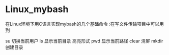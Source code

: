 # Linux_mybash

在Linux环境下用C语言实现mybash的几个基础命令 :在写文件传输项目中可以用到
  
su  切换当前用户
ls 显示当前目录  高亮形式
pwd 显示当前路径
clear 清屏
mkdir 创建目录


